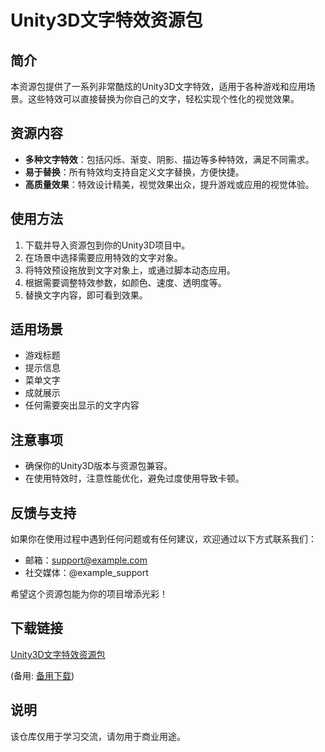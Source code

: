 # Unity3D文字特效资源包

## 简介
本资源包提供了一系列非常酷炫的Unity3D文字特效，适用于各种游戏和应用场景。这些特效可以直接替换为你自己的文字，轻松实现个性化的视觉效果。

## 资源内容
- **多种文字特效**：包括闪烁、渐变、阴影、描边等多种特效，满足不同需求。
- **易于替换**：所有特效均支持自定义文字替换，方便快捷。
- **高质量效果**：特效设计精美，视觉效果出众，提升游戏或应用的视觉体验。

## 使用方法
1. 下载并导入资源包到你的Unity3D项目中。
2. 在场景中选择需要应用特效的文字对象。
3. 将特效预设拖放到文字对象上，或通过脚本动态应用。
4. 根据需要调整特效参数，如颜色、速度、透明度等。
5. 替换文字内容，即可看到效果。

## 适用场景
- 游戏标题
- 提示信息
- 菜单文字
- 成就展示
- 任何需要突出显示的文字内容

## 注意事项
- 确保你的Unity3D版本与资源包兼容。
- 在使用特效时，注意性能优化，避免过度使用导致卡顿。

## 反馈与支持
如果你在使用过程中遇到任何问题或有任何建议，欢迎通过以下方式联系我们：
- 邮箱：support@example.com
- 社交媒体：@example_support

希望这个资源包能为你的项目增添光彩！

## 下载链接
[Unity3D文字特效资源包](https://pan.quark.cn/s/ce4319b5661c) 

(备用: [备用下载](https://pan.baidu.com/s/1qCysOuK_YCV67XVThtr7BQ?pwd=1234))

## 说明

该仓库仅用于学习交流，请勿用于商业用途。

